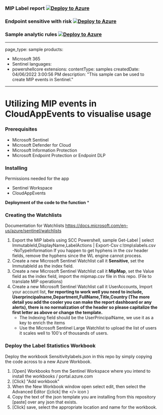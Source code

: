 ### MIP Label report [![Deploy to Azure](https://aka.ms/deploytoazurebutton)](https://portal.azure.com/#create/Microsoft.Template/uri/https%3A%2F%2Fraw.githubusercontent.com%2FOfficeDev%2FO365-ActivityFeed-AzureFunction%2Fmaster%2FSentinel_CloudApp%2fLabel%20Statistics.json)
### Endpoint sensitive with risk [![Deploy to Azure](https://aka.ms/deploytoazurebutton)](https://portal.azure.com/#create/Microsoft.Template/uri/https%3A%2F%2Fraw.githubusercontent.com%2FOfficeDev%2FO365-ActivityFeed-AzureFunction%2Fmaster%2FSentinel_CloudApp%2fEndpointSensitiveInfo.json)
### Sample analytic rules [![Deploy to Azure](https://aka.ms/deploytoazurebutton)](https://portal.azure.com/#create/Microsoft.Template/uri/https%3A%2F%2Fraw.githubusercontent.com%2FOfficeDev%2FO365-ActivityFeed-AzureFunction%2Fmaster%2FSentinel_CloudApp%2fAzure_Sentinel_analytics_rules.json)

---
page_type: sample
products:
- Microsoft 365
- Sentinel
languages:
- powershellcore
extensions:
  contentType: samples
  createdDate: 04/06/2022 3:00:56 PM
description: "This sample can be used to create MIP events in Sentinel."
---


# Utilizing MIP events in CloudAppEvents to visualise usage

### Prerequisites

- Microsoft Sentinel
- Microsoft Defender for Cloud
- Microsoft Information Protection
- Microsoft Endpoint Protection or Endpoint DLP

### Installing
Permissions needed for the app
  - Sentinel Workspace
  - CloudAppEvents
    
**Deployment of the code to the function**
  * 
### Creating the Watchlists
Documentation for Watchlists https://docs.microsoft.com/en-us/azure/sentinel/watchlists

1. Export the MIP labels using SCC Powershell, sample Get-Label | select ImmutableId,DisplayName,LabelActions | Export-Csv c:\tmp\slabels.csv -NoTypeInformation
If you happen to get hyphens in the csv header fields, remove the hyphens since the WL engine cannot process. 
2. Create a new Microsoft Sentinel Watchlist call it **Sensitive**, set the ImmutableId as the index field.
3. Create a new Microsoft Sentinel Watchlist call it **MipMap**, set the Value field as the index field, import the mipmap.csv file in this repo. (File to translate MIP operations)
4. Create a new Microsoft Sentinel Watchlist call it UserAccounts, Import your account list, **for reporting to work well you need to include, Userprincipalname,Department,FullName,Title,Country (The more detail you add the cooler you can make the report dashboard or any alerts), there is no normalization of the header so please capitalize the first letter as above or change the template.**
   - The Indexing field should be the UserPrincipalName, we use it as a key to enrich the items
   - Use the Microsoft Sentinel Large Watchlist to upload the list of users it scales well to 100's of thousands of users.

### Deploy the Label Statistics Workbook
Deploy the workbook Sensitivitylabels.json in this repo by simply copying the code across to a new Azure Workbook. 
1. [Open] Workbooks from the Sentinel Workspace where you intend to install the workbooks / portal.azure.com
2. [Click] "Add workbook" 
3. When the New Workbook window open select edit, then select the Advanced Editor ([click] the </> icon )
4. Copy the text of the json template you are installing from this repository [paste] over any json that exists.
5. [Click] save, select the appropriate location and name for the workbook.
